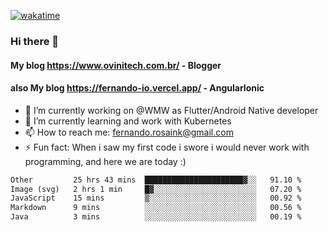[![wakatime](https://wakatime.com/badge/user/d5892087-17e6-46ab-8384-91a71a9b88d8.svg)](https://wakatime.com/@d5892087-17e6-46ab-8384-91a71a9b88d8)
### Hi there 👋

#### My blog https://www.ovinitech.com.br/ - Blogger
#### also My blog https://fernando-io.vercel.app/ - AngularIonic

- 🔭 I’m currently working on @WMW as Flutter/Android Native developer
- 🌱 I’m currently learning and work with Kubernetes
- 📫 How to reach me: fernando.rosaink@gmail.com 
- ⚡ Fun fact: When i saw my first code i swore i would never work with programming, and here we are today :)

<!--START_SECTION:waka-->

```txt
Other         25 hrs 43 mins  ██████████████████████▓░░   91.10 %
Image (svg)   2 hrs 1 min     █▓░░░░░░░░░░░░░░░░░░░░░░░   07.20 %
JavaScript    15 mins         ▒░░░░░░░░░░░░░░░░░░░░░░░░   00.92 %
Markdown      9 mins          ░░░░░░░░░░░░░░░░░░░░░░░░░   00.56 %
Java          3 mins          ░░░░░░░░░░░░░░░░░░░░░░░░░   00.19 %
```

<!--END_SECTION:waka-->
